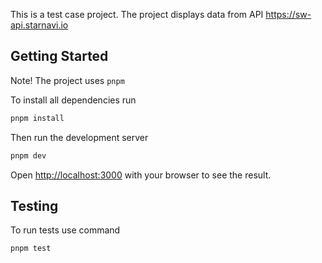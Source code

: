 This is a test case project. The project displays data from API https://sw-api.starnavi.io

## Getting Started
Note! The project uses `pnpm`

To install all dependencies run 

```bash
pnpm install
```

Then run the development server

```bash
pnpm dev
```

Open [http://localhost:3000](http://localhost:3000) with your browser to see the result.

## Testing

To run tests use command

```bash
pnpm test
```
